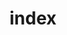 ---
undertext: "Hej på dig! Under text: Bla bla bla vad vi står för bla bla"

layout: ../layouts/index.astro
title: "index"
---